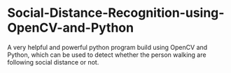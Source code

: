 # Social-Distance-Recognition-using-OpenCV-and-Python
A very helpful and powerful python program build using OpenCV and Python, which can be used to detect whether the person walking are following social distance or not.
